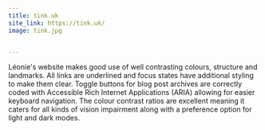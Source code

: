 ```yaml
---
title: tink.uk
site_link: https://tink.uk/
image: tink.jpg


---
```


Léonie's website makes good use of well contrasting colours, structure and landmarks. All links are underlined and focus states have additional styling to make them clear. Toggle buttons for blog post archives are correctly coded with Accessible Rich Internet Applications (ARIA) allowing for easier keyboard navigation. The colour contrast ratios are excellent meaning it caters for all kinds of vision impairment along with a preference option for light and dark modes.
